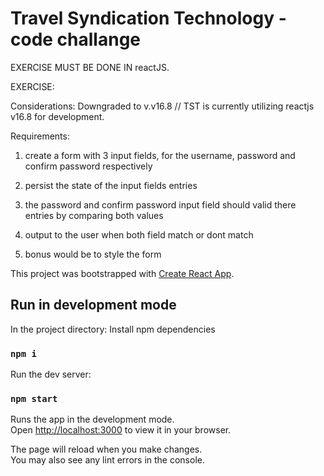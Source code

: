 # Travel Syndication Technology - code challange

EXERCISE MUST BE DONE IN reactJS.  

EXERCISE:

Considerations: 
Downgraded to v.v16.8 // TST is currently utilizing reactjs v16.8 for development.

Requirements:

1. create a form with 3 input fields, for the username, password and confirm password respectively

2. persist the state of the input fields entries

3. the password and confirm password input field should valid there entries by comparing both values

4. output to the user when both field match or dont match

5. bonus would be to style the form


This project was bootstrapped with [Create React App](https://github.com/facebook/create-react-app).

## Run in development mode

In the project directory: 
Install npm dependencies

### `npm i`

Run the dev server:

### `npm start`

Runs the app in the development mode.\
Open [http://localhost:3000](http://localhost:3000) to view it in your browser.

The page will reload when you make changes.\
You may also see any lint errors in the console.
